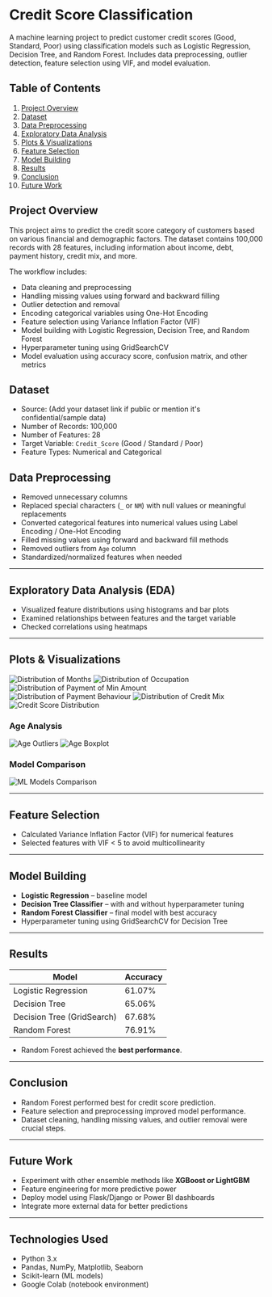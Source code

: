 # Credit Score Classification
A machine learning project to predict customer credit scores (Good, Standard, Poor) using classification models such as Logistic Regression, Decision Tree, and Random Forest. Includes data preprocessing, outlier detection, feature selection using VIF, and model evaluation.

## Table of Contents
1. [Project Overview](#project-overview)
2. [Dataset](#dataset)
3. [Data Preprocessing](#data-preprocessing)
4. [Exploratory Data Analysis](#exploratory-data-analysis)
5. [Plots & Visualizations](#plots--visualizations)
6. [Feature Selection](#feature-selection)
7. [Model Building](#model-building)
8. [Results](#results)
9. [Conclusion](#conclusion)
10. [Future Work](#future-work)

## Project Overview
This project aims to predict the credit score category of customers based on various financial and demographic factors. 
The dataset contains 100,000 records with 28 features, including information about income, debt, payment history, credit mix, and more.

The workflow includes:
- Data cleaning and preprocessing
- Handling missing values using forward and backward filling
- Outlier detection and removal
- Encoding categorical variables using One-Hot Encoding
- Feature selection using Variance Inflation Factor (VIF)
- Model building with Logistic Regression, Decision Tree, and Random Forest
- Hyperparameter tuning using GridSearchCV
- Model evaluation using accuracy score, confusion matrix, and other metrics

## Dataset
- Source: (Add your dataset link if public or mention it's confidential/sample data)
- Number of Records: 100,000
- Number of Features: 28
- Target Variable: `Credit_Score` (Good / Standard / Poor)
- Feature Types: Numerical and Categorical

## Data Preprocessing
- Removed unnecessary columns
- Replaced special characters (`_` or `NM`) with null values or meaningful replacements
- Converted categorical features into numerical values using Label Encoding / One-Hot Encoding
- Filled missing values using forward and backward fill methods
- Removed outliers from `Age` column
- Standardized/normalized features when needed

---

## Exploratory Data Analysis (EDA)
- Visualized feature distributions using histograms and bar plots
- Examined relationships between features and the target variable
- Checked correlations using heatmaps

---
## Plots & Visualizations

![Distribution of Months](images/plots/Distribution%20of%20months.png)
![Distribution of Occupation](images/plots/Distribution%20of%20Occupation.png)
![Distribution of Payment of Min Amount](images/plots/Distribution%20of%20Payment_of_Min_Amount.png)
![Distribution of Payment Behaviour](images/plots/Distribution%20of%20Payment%20Behaviour.png)
![Distribution of Credit Mix](images/plots/Distribution%20of%20Credit%20Mix.png)
![Credit Score Distribution](images/plots/Credit%20Score%20Distribution.png)

### Age Analysis
![Age Outliers](images/plots/df%5B'Age'%5D%20Outliers.png)
![Age Boxplot](images/plots/Age%20Boxplot.png)

### Model Comparison
![ML Models Comparison](images/plots/Comparision%20of%20ML%20Models.png)


---

## Feature Selection
- Calculated Variance Inflation Factor (VIF) for numerical features
- Selected features with VIF < 5 to avoid multicollinearity

---

## Model Building
- **Logistic Regression** – baseline model
- **Decision Tree Classifier** – with and without hyperparameter tuning
- **Random Forest Classifier** – final model with best accuracy
- Hyperparameter tuning using GridSearchCV for Decision Tree

---

## Results

| Model                     | Accuracy |
|----------------------------|---------|
| Logistic Regression        | 61.07%  |
| Decision Tree              | 65.06%  |
| Decision Tree (GridSearch) | 67.68%  |
| Random Forest              | 76.91%  |

- Random Forest achieved the **best performance**.

---

## Conclusion
- Random Forest performed best for credit score prediction.
- Feature selection and preprocessing improved model performance.
- Dataset cleaning, handling missing values, and outlier removal were crucial steps.

---

## Future Work
- Experiment with other ensemble methods like **XGBoost or LightGBM**
- Feature engineering for more predictive power
- Deploy model using Flask/Django or Power BI dashboards
- Integrate more external data for better predictions

---

## Technologies Used
- Python 3.x
- Pandas, NumPy, Matplotlib, Seaborn
- Scikit-learn (ML models)
- Google Colab (notebook environment)
